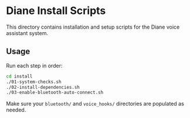 # Diane Install Scripts

This directory contains installation and setup scripts for the Diane voice assistant system.

## Usage
Run each step in order:
```bash
cd install
./01-system-checks.sh
./02-install-dependencies.sh
./03-enable-bluetooth-auto-connect.sh
```

Make sure your `bluetooth/` and `voice_hooks/` directories are populated as needed.
